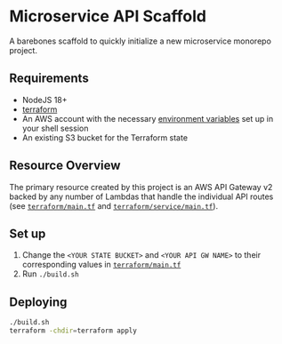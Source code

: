 # Microservice API Scaffold

A barebones scaffold to quickly initialize a new microservice monorepo project.

## Requirements

- NodeJS 18+
- [terraform](https://github.com/hashicorp/terraform)
- An AWS account with the necessary [environment variables](https://docs.aws.amazon.com/cli/latest/userguide/cli-configure-envvars.html#envvars-set) set up in your shell session
- An existing S3 bucket for the Terraform state

## Resource Overview

The primary resource created by this project is an AWS API Gateway v2 backed by any
number of Lambdas that handle the individual API routes
(see [`terraform/main.tf`](./terraform/main.tf) and [`terraform/service/main.tf`](./terraform/service/main.tf)).

## Set up

1. Change the `<YOUR STATE BUCKET>` and `<YOUR API GW NAME>` to their corresponding values in [`terraform/main.tf`](./terraform/main.tf)
2. Run `./build.sh`

## Deploying

```bash
./build.sh
terraform -chdir=terraform apply
```

